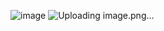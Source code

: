 ![image](https://github.com/emirhandogandemir/Kubernetes-Notlar/assets/74687192/cc18e742-2c33-4cc7-8bcb-9780802722ac)
![Uploading image.png…]()
